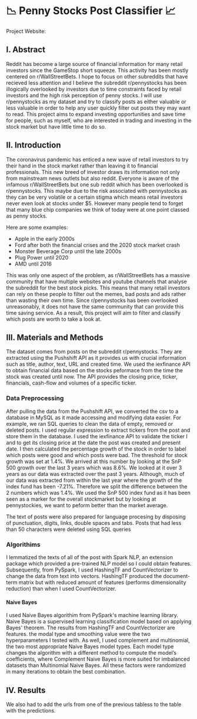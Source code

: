 # :chart_with_downwards_trend: Penny Stocks Post Classifier :chart_with_upwards_trend:
Project Website:

## I. Abstract
Reddit has become a large source of financial information for many retail investors since the GameStop short squeeze. This activity has been mostly centered on r/WallStreetBets. I hope to focus on other subreddits that have recieved less attention and I believe the subreddit r/pennystocks has been illogically overlooked by investors due to time constraints faced by retail investors and the high risk perception of penny stocks. I will use r/pennystocks as my dataset and try to classify posts as either valuable or less valuable in order to help any user quickly filter out posts they may want to read. This project aims to expand investing opportunities and save time for people, such as myself, who are interested in trading and investing in the stock market but have little time to do so.


## II. Introduction
The coronavirus pandemic has enticed a new wave of retail investors to try their hand in the stock market rather than leaving it to financial professionals. This new breed of investor draws its information not only from mainstream news outlets but also reddit. Everyone is aware of the infamous r/WallStreetBets but one sub reddit which has been overlooked is r/pennystocks. This maybe due to the risk associated with pennystocks as they can be very volatile or a certain stigma which means retail investors never even look at stocks under $5. However many people tend to forget that many blue chip companies we think of today were at one point classed as penny stocks.

Here are some examples:
- Apple in the early 2000s
- Ford after both the financial crises and the 2020 stock market crash
- Monster Beverage Corp until the late 2000s
- Plug Power until 2020
- AMD until 2016

This was only one aspect of the problem, as r/WallStreetBets has a massive community that have multiple websites and youtube channels that analyse the subreddit for the best stock picks. This means that many retail investors can rely on these people to filter out the memes, bad posts and ads rather than wasting their own time. Since r/pennystocks has been overlooked unreasonably, it does not have the same community that can provide this time saving service. As a result, this project will aim to filter and classify which posts are worth to take a look at.

## III. Materials and Methods
The dataset comes from posts on the subreddit r/pennystocks. They are extracted using the Pushshift API as it provides us with crucial information such as  title, author, text, URL and created time. We used the iexfinance API to obtain financial data based on the stocks peformace from the time the stock was created until now. The API provides the closing price, ticker, financials, cash-flow and volumes of a specific ticker.

### Data Preprocessing
After pulling the data from the Pushshift API, we converted the csv to a database in MySQL as it made accessing and modifying data easier. For example, we ran SQL queries to clean the data of empty, removed or deleted posts. I used regular expression to extract tickers from the post and store them in the database. I used the iexfinance API to validate the ticker I and to get its closing price at the date the post was created and present date. I then calculated the percentage growth of the stock in order to label which posts were good and which posts were bad. 
The threshold for stock growth was set at 1.4%. We arrived at this number by looking at the SnP 500 growth over the last 3 years which was 8.6%. We looked at it over 3 years as our data was extracted over the past 3 years. Although, much of our data was extracted from within the last year where the growth of the index fund has been -7.21%. Therefore we split the difference between the 2 numbers which was 1.4%. We used the SnP 500 index fund as it has been seen as a marker for the overall stockmarket but by looking at pennystockies, we want to peform better than the market average.

The text of posts were also prepared for language procesing by disposing of punctuation, digits, links, double spaces and tabs. Posts that had less than 50 characters were deleted using SQL queries

### Algorithims
I lemmatized the texts of all of the post with Spark NLP, an extension package which provided a pre-trained NLP model so I could obtain features. Subsequently, from PySpark, I used HashingTF and CountVectorizer to change the data from text into vectors. HashingTF produced the document-term matrix but with reduced amount of features (performs dimensionality reduction) than when I used CountVectorizer.

#### Naive Bayes
I used Naive Bayes algorithim from PySpark's machine learning library.  Naive Bayes is a supervised learning classification model based on applying Bayes' theorem. The results from HashingTF and CountVectorizer are features. the modal type and smoothing value were the two hyperparameters I tested with. As well, I used complement and multinomial, the two most appropriate Naive Bayes model types. Each model type changes the algorithm with a different method to compute the model’s coefficients, where Complement Naive Bayes is more suited for imbalanced datasets than Multinomial Naive Bayes. All these factors were randomized in many iterations to obtain the best combination.

## IV. Results
We also had to add the urls from one of the previous tabless to the table with the predictions.





